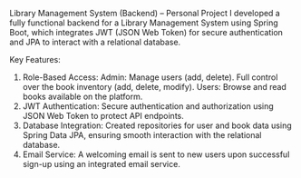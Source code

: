 Library Management System (Backend) – Personal Project
I developed a fully functional backend for a Library Management System using Spring Boot, which integrates JWT (JSON Web Token) for secure authentication and JPA to interact with a relational database.

Key Features:
1. Role-Based Access:
Admin:
Manage users (add, delete).
Full control over the book inventory (add, delete, modify).
Users:
Browse and read books available on the platform.
2. JWT Authentication:
Secure authentication and authorization using JSON Web Token to protect API endpoints.
3. Database Integration:
Created repositories for user and book data using Spring Data JPA, ensuring smooth interaction with the relational database.
4. Email Service:
A welcoming email is sent to new users upon successful sign-up using an integrated email service.

